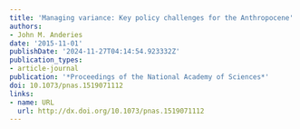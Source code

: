 ```yaml
---
title: 'Managing variance: Key policy challenges for the Anthropocene'
authors:
- John M. Anderies
date: '2015-11-01'
publishDate: '2024-11-27T04:14:54.923332Z'
publication_types:
- article-journal
publication: '*Proceedings of the National Academy of Sciences*'
doi: 10.1073/pnas.1519071112
links:
- name: URL
  url: http://dx.doi.org/10.1073/pnas.1519071112
---
```

